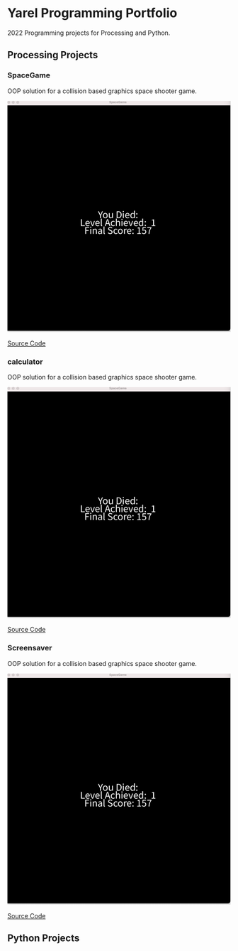 # Yarel Programming Portfolio

2022 Programming projects for Processing and Python.

## Processing Projects 

### SpaceGame
OOP solution for a collision based graphics space shooter game. 

![SpaceGame](https://github.com/huevosucker/programmingproject/blob/gh-pages/images/spacegame.png?raw=true)

[Source Code](https://github.com/huevosucker/programmingproject/blob/gh-pages/slc/SpaceGame%202.zip)

### calculator
OOP solution for a collision based graphics space shooter game. 

![calculator](https://github.com/huevosucker/programmingproject/blob/gh-pages/images/spacegame.png?raw=true)

[Source Code](https://github.com/huevosucker/programmingproject/blob/gh-pages/slc/SpaceGame%202.zip)

### Screensaver
OOP solution for a collision based graphics space shooter game. 

![Screensaver](https://github.com/huevosucker/programmingproject/blob/gh-pages/images/spacegame.png?raw=true)

[Source Code](https://github.com/huevosucker/programmingproject/blob/gh-pages/slc/SpaceGame%202.zip)


## Python Projects
